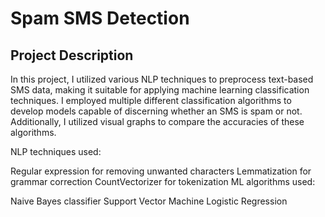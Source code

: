 # Spam SMS Detection
## Project Description
In this project, I utilized various NLP techniques to preprocess text-based SMS data, making it suitable for applying machine learning classification techniques. I employed multiple different classification algorithms to develop models capable of discerning whether an SMS is spam or not. Additionally, I utilized visual graphs to compare the accuracies of these algorithms.

NLP techniques used:

Regular expression for removing unwanted characters
Lemmatization for grammar correction
CountVectorizer for tokenization
ML algorithms used:

Naive Bayes classifier
Support Vector Machine
Logistic Regression
